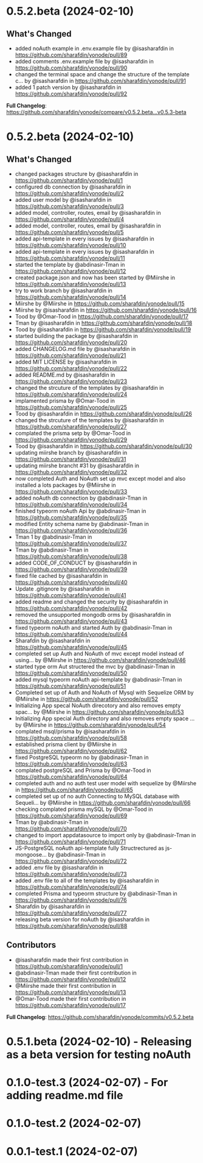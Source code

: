 
# 0.5.2.beta (2024-02-10)

## What's Changed
* added noAuth example in .env.example file by @isasharafdin in https://github.com/sharafdin/yonode/pull/89
* added comments .env.example file by @isasharafdin in https://github.com/sharafdin/yonode/pull/90
* changed the terminal space and change the structure of the template c… by @isasharafdin in https://github.com/sharafdin/yonode/pull/91
* added 1 patch version by @isasharafdin in https://github.com/sharafdin/yonode/pull/92


**Full Changelog**: https://github.com/sharafdin/yonode/compare/v0.5.2.beta...v0.5.3-beta

# 0.5.2.beta (2024-02-10) 

## What's Changed
* changed packages structure by @isasharafdin in https://github.com/sharafdin/yonode/pull/1
* configured db connection by @isasharafdin in https://github.com/sharafdin/yonode/pull/2
* added user model by @isasharafdin in https://github.com/sharafdin/yonode/pull/3
* added model, controller, routes, email by @isasharafdin in https://github.com/sharafdin/yonode/pull/4
* added model, controller, routes, email by @isasharafdin in https://github.com/sharafdin/yonode/pull/5
* added api-template in every issues by @isasharafdin in https://github.com/sharafdin/yonode/pull/10
* added api-template in every issues by @isasharafdin in https://github.com/sharafdin/yonode/pull/11
* started the template by @abdinasir-Tman in https://github.com/sharafdin/yonode/pull/12
* created package.json and now has been started by @Miirshe in https://github.com/sharafdin/yonode/pull/13
* try to work branch by @isasharafdin in https://github.com/sharafdin/yonode/pull/14
* Miirshe by @Miirshe in https://github.com/sharafdin/yonode/pull/15
* Miirshe by @isasharafdin in https://github.com/sharafdin/yonode/pull/16
* Tood by @Omar-Tood in https://github.com/sharafdin/yonode/pull/17
* Tman by @isasharafdin in https://github.com/sharafdin/yonode/pull/18
* Tood by @isasharafdin in https://github.com/sharafdin/yonode/pull/19
* started building the package by @isasharafdin in https://github.com/sharafdin/yonode/pull/20
* added CHANGELOG.md file by @isasharafdin in https://github.com/sharafdin/yonode/pull/21
* added MIT LICENSE by @isasharafdin in https://github.com/sharafdin/yonode/pull/22
* added README.md by @isasharafdin in https://github.com/sharafdin/yonode/pull/23
* changed the strcuture of the templates by @isasharafdin in https://github.com/sharafdin/yonode/pull/24
* implamented prisma by @Omar-Tood in https://github.com/sharafdin/yonode/pull/25
* Tood by @isasharafdin in https://github.com/sharafdin/yonode/pull/26
* changed the strcuture of the templates by @isasharafdin in https://github.com/sharafdin/yonode/pull/27
* complated the prisma setp by @Omar-Tood in https://github.com/sharafdin/yonode/pull/29
* Tood by @isasharafdin in https://github.com/sharafdin/yonode/pull/30
* updating miirshe branch by @isasharafdin in https://github.com/sharafdin/yonode/pull/31
* updating miirshe brancht #31 by @isasharafdin in https://github.com/sharafdin/yonode/pull/32
* now completed Auth and NoAuth set up mvc except model and also installed a lots packages by @Miirshe in https://github.com/sharafdin/yonode/pull/33
* added noAuth db connection by @abdinasir-Tman in https://github.com/sharafdin/yonode/pull/34
* finished typeorm noAuth Api by @abdinasir-Tman in https://github.com/sharafdin/yonode/pull/35
* modified Entity schema name by @abdinasir-Tman in https://github.com/sharafdin/yonode/pull/36
* Tman 1 by @abdinasir-Tman in https://github.com/sharafdin/yonode/pull/37
* Tman by @abdinasir-Tman in https://github.com/sharafdin/yonode/pull/38
* added CODE_OF_CONDUCT by @isasharafdin in https://github.com/sharafdin/yonode/pull/39
* fixed file cached by @isasharafdin in https://github.com/sharafdin/yonode/pull/40
* Update .gitignore by @isasharafdin in https://github.com/sharafdin/yonode/pull/41
* added readme and changed the security by @isasharafdin in https://github.com/sharafdin/yonode/pull/42
* removed the unsupported mongodb orms by @isasharafdin in https://github.com/sharafdin/yonode/pull/43
* fixed typeorm noAuth and started Auth by @abdinasir-Tman in https://github.com/sharafdin/yonode/pull/44
* Sharafdin by @isasharafdin in https://github.com/sharafdin/yonode/pull/45
* completed set up Auth and NoAuth of mvc except model instead of using… by @Miirshe in https://github.com/sharafdin/yonode/pull/46
* started type orm Aut structered the mvc by @abdinasir-Tman in https://github.com/sharafdin/yonode/pull/50
* added mysql typeorm noAuth api-template by @abdinasir-Tman in https://github.com/sharafdin/yonode/pull/51
* Completed set up of Auth and NoAuth of Mysql with Sequelize ORM by @Miirshe in https://github.com/sharafdin/yonode/pull/52
* Initializing App specal NoAuth direcotory and also removes empty spac… by @Miirshe in https://github.com/sharafdin/yonode/pull/53
* Initializing App special Auth directory and also removes empty space … by @Miirshe in https://github.com/sharafdin/yonode/pull/54
* complated msql/prisma by @isasharafdin in https://github.com/sharafdin/yonode/pull/58
* established prisma client by @Miirshe in https://github.com/sharafdin/yonode/pull/62
* fixed PostgreSQL typeorm no by @abdinasir-Tman in https://github.com/sharafdin/yonode/pull/63
* complated postgreSQL and Prisma by @Omar-Tood in https://github.com/sharafdin/yonode/pull/64
* completed auth and no auth test user model with sequelize by @Miirshe in https://github.com/sharafdin/yonode/pull/65
* completed set up of no auth Connecting to MySQL database with Sequeli… by @Miirshe in https://github.com/sharafdin/yonode/pull/66
* checking complated prisma mySQL by @Omar-Tood in https://github.com/sharafdin/yonode/pull/69
* Tman by @abdinasir-Tman in https://github.com/sharafdin/yonode/pull/70
* changed to import appdatasource to import only by @abdinasir-Tman in https://github.com/sharafdin/yonode/pull/71
* JS-PostgreSQL noAuth api-template fully Structrectured as js-mongoose… by @abdinasir-Tman in https://github.com/sharafdin/yonode/pull/72
* added .env file by @isasharafdin in https://github.com/sharafdin/yonode/pull/73
* added .env file to all of the templates by @isasharafdin in https://github.com/sharafdin/yonode/pull/74
* completed Prisma and typeorm structure by @abdinasir-Tman in https://github.com/sharafdin/yonode/pull/76
* Sharafdin by @isasharafdin in https://github.com/sharafdin/yonode/pull/77
* releasing beta version for noAuth by @isasharafdin in https://github.com/sharafdin/yonode/pull/88

## Contributors
* @isasharafdin made their first contribution in https://github.com/sharafdin/yonode/pull/1
* @abdinasir-Tman made their first contribution in https://github.com/sharafdin/yonode/pull/12
* @Miirshe made their first contribution in https://github.com/sharafdin/yonode/pull/13
* @Omar-Tood made their first contribution in https://github.com/sharafdin/yonode/pull/17

**Full Changelog**: https://github.com/sharafdin/yonode/commits/v0.5.2.beta

# 0.5.1.beta (2024-02-10) - Releasing as a beta version for testing noAuth

# 0.1.0-test.3 (2024-02-07) - For adding readme.md file

# 0.1.0-test.2 (2024-02-07)

# 0.0.1-test.1 (2024-02-07)
